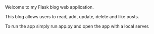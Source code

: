 Welcome to my Flask blog web application.

This blog allows users to read, add, update, delete and like posts.

To run the app simply run app.py and open the app with a local server.
